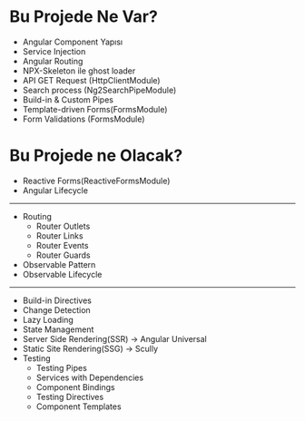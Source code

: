 # Bu Projede Ne Var?

- Angular Component Yapısı
- Service Injection
- Angular Routing
- NPX-Skeleton ile ghost loader
- API GET Request (HttpClientModule)
- Search process (Ng2SearchPipeModule)
- Build-in & Custom Pipes
- Template-driven Forms(FormsModule)
- Form Validations (FormsModule)

# Bu Projede ne Olacak?
- Reactive Forms(ReactiveFormsModule)
- Angular Lifecycle 
----
- Routing
    - Router Outlets
    - Router Links
    - Router Events
    - Router Guards
- Observable Pattern
- Observable Lifecycle
----
- Build-in Directives
- Change Detection
- Lazy Loading
- State Management
- Server Side Rendering(SSR) -> Angular Universal
- Static Site Rendering(SSG) -> Scully
- Testing
    - Testing Pipes
    - Services with Dependencies
    - Component Bindings
    - Testing Directives
    - Component Templates
